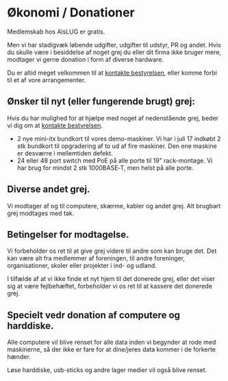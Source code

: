 # Økonomi / Donationer

Medlemskab hos AlsLUG er gratis.


Men vi har stadigvæk løbende udgifter, udgifter til udstyr, PR og andet.
Hvis du skulle være i besiddelse af noget grej du eller dit firma ikke bruger mere,
modtager vi gerne donation i form af diverse hardware.


Du er altid meget velkommen til at <a href='/om/kontakt.html'>kontakte bestyrelsen</a>,
eller komme forbi til et af vore arrangementer.

## Ønsker til nyt (eller fungerende brugt) grej:
Hvis du har mulighed for at hjælpe med noget af nedenstående grej, beder vi dig om at 
<a href='/om/kontakt.html'>kontakte bestyrelsen</a>.


- 2 nye mini-itx bundkort til vores demo-maskiner.
Vi har i juli 17 indkøbt 2 stk bundkort til opgradering af to ud af fire maskiner.
Den ene maskine er desværre i mellemtiden defekt.
- 24 eller 48 port switch med PoE på alle porte til 19&quot; rack-montage.
	Vi har brug for mindst 2 stk 1000BASE‑T, men helst på alle porte.


## Diverse andet grej.
Vi modtager af og til computere, skærme, kabler og andet grej. Alt brugbart grej modtages med tak.

## Betingelser for modtagelse.
Vi forbeholder os ret til at give grej videre til andre som kan bruge det. 
Det kan være alt fra medlemmer af foreningen, til andre foreninger, organisationer,
skoler eller projekter i ind- og udland.

I tilfælde af at vi ikke finde et nyt hjem til det donerede grej, eller det viser sig at være fejlbehæftet,
forbeholder vi os ret til at kassere det donerede grej.

## Specielt vedr donation af computere og harddiske.
Alle computere vil blive renset for alle data inden vi begynder at rode med maskinerne,
så der ikke er fare for at dine/jeres data kommer i de forkerte hænder.

Løse harddiske, usb-sticks og andre lager medier vil også blive renset.
